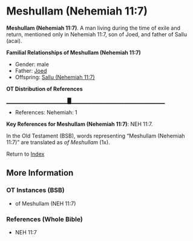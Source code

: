 # Meshullam (Nehemiah 11:7)
**Meshullam (Nehemiah 11:7)**. 
A man living during the time of exile and return, mentioned only in Nehemiah 11:7, son of Joed, and father of Sallu (acai). 




**Familial Relationships of Meshullam (Nehemiah 11:7)**


* Gender: male
* Father: [Joed](Joed.md)
* Offspring: [Sallu (Nehemiah 11:7)](Sallu.3.md)


**OT Distribution of References**

▁▁▁▁▁▁▁▁▁▁▁▁▁▁▁█▁▁▁▁▁▁▁▁▁▁▁▁▁▁▁▁▁▁▁▁▁▁▁
* References: Nehemiah: 1



**Key References for Meshullam (Nehemiah 11:7)**: 
NEH 11:7. 


In the Old Testament (BSB), words representing “Meshullam (Nehemiah 11:7)” are translated as 
*of Meshullam* (1x). 




Return to [Index](00-Index.md)

## More Information

### OT Instances (BSB)

* of Meshullam (NEH 11:7)



### References (Whole Bible)

* NEH 11:7



